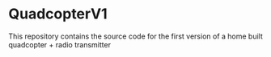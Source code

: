 # QuadcopterV1
This repository contains the source code for the first version of a home built quadcopter + radio transmitter
